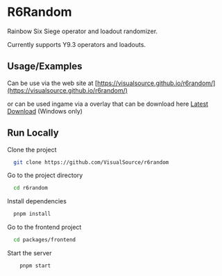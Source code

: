 
# R6Random

Rainbow Six Siege operator and loadout randomizer.

Currently supports Y9.3 operators and loadouts.




## Usage/Examples

Can be use via the web site at [https://visualsource.github.io/r6random/](https://visualsource.github.io/r6random/)

or can be used ingame via a overlay that can be download here [Latest Download](https://github.com/VisualSource/r6random/releases/tag/latest) (Windows only)


## Run Locally

Clone the project

```bash
  git clone https://github.com/VisualSource/r6random
```

Go to the project directory

```bash
  cd r6random
```

Install dependencies

```bash
  pnpm install
```

Go to the frontend project 

```bash
  cd packages/frontend
```

Start the server

```bash
    pnpm start
```

